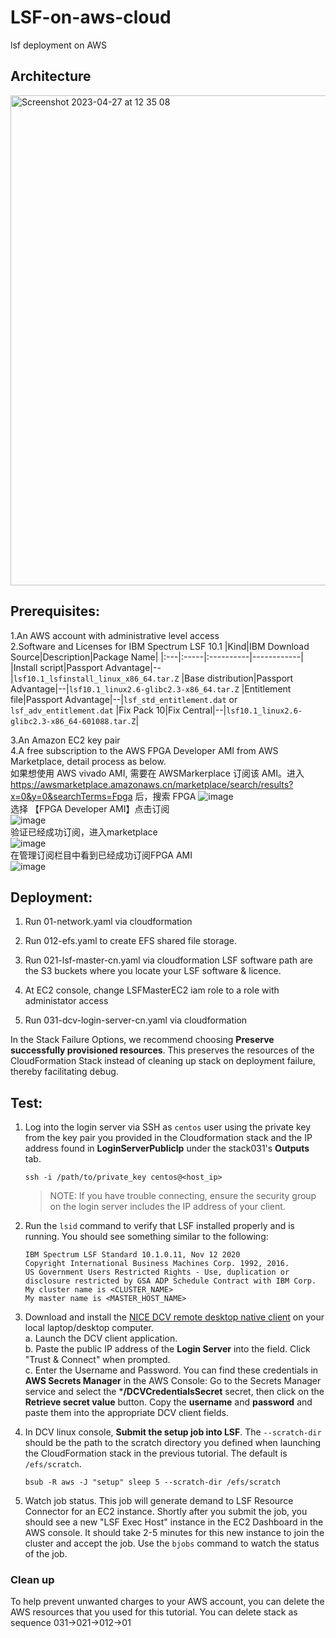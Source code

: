 # LSF-on-aws-cloud
lsf deployment on AWS

## Architecture

<img width="784" alt="Screenshot 2023-04-27 at 12 35 08" src="https://user-images.githubusercontent.com/40814113/234760295-a3871584-af5c-48fc-bd26-657e9b146d0b.png">

## Prerequisites:
1.An AWS account with administrative level access  
2.Software and Licenses for IBM Spectrum LSF 10.1
|Kind|IBM Download Source|Description|Package Name|
|:---|:-----|:----------|------------|
|Install script|Passport Advantage|--|`lsf10.1_lsfinstall_linux_x86_64.tar.Z` 
|Base distribution|Passport Advantage|--|`lsf10.1_linux2.6-glibc2.3-x86_64.tar.Z`
|Entitlement file|Passport Advantage|--|`lsf_std_entitlement.dat` or `lsf_adv_entitlement.dat`
|Fix Pack 10|Fix Central|--|`lsf10.1_linux2.6-glibc2.3-x86_64-601088.tar.Z`|

3.An Amazon EC2 key pair  
4.A free subscription to the AWS FPGA Developer AMI from AWS Marketplace, detail process as below.  
如果想使用 AWS vivado AMI, 需要在 AWSMarkerplace 订阅该 AMI。进入 https://awsmarketplace.amazonaws.cn/marketplace/search/results?x=0&y=0&searchTerms=Fpga 后，搜索 FPGA 
![image](https://user-images.githubusercontent.com/40814113/236984177-65d7b513-1096-427a-ad00-e2a8e303244b.png)  
选择 【FPGA Developer AMI】点击订阅  
![image](https://user-images.githubusercontent.com/40814113/236984256-1520dc1b-e8cf-49ba-971b-3aeb7e1a5cc5.png)  
验证已经成功订阅，进入marketplace  
![image](https://user-images.githubusercontent.com/40814113/236984385-953c621e-ac12-497b-b1d4-1e0e5679536f.png)  
在管理订阅栏目中看到已经成功订阅FPGA AMI  
![image](https://user-images.githubusercontent.com/40814113/236984672-7e90478b-7f2d-40cd-b6aa-e4b8145579b5.png)


## Deployment:
1. Run 01-network.yaml via cloudformation

2. Run 012-efs.yaml to create EFS shared file storage.

3. Run 021-lsf-master-cn.yaml via cloudformation
  LSF software path are the S3 buckets where you locate your LSF software & licence.  

4. At EC2 console, change LSFMasterEC2 iam role to a role with administator access  

5. Run 031-dcv-login-server-cn.yaml via cloudformation

In the Stack Failure Options, we recommend choosing **Preserve successfully provisioned resources**. This preserves the resources of the CloudFormation Stack instead of cleaning up stack on deployment failure, thereby facilitating debug. 

## Test:
1. Log into the login server via SSH as `centos` user using the private key from the key pair you provided in the Cloudformation stack and the IP address found in **LoginServerPublicIp** under the stack031's **Outputs** tab.

   `ssh -i /path/to/private_key centos@<host_ip>`

   >NOTE: If you have trouble connecting, ensure the security group on the login server includes the IP address of your client.

2. Run the `lsid` command to verify that LSF installed properly and is running. You should see something similar to the following:
    ```
    IBM Spectrum LSF Standard 10.1.0.11, Nov 12 2020
    Copyright International Business Machines Corp. 1992, 2016.
    US Government Users Restricted Rights - Use, duplication or disclosure restricted by GSA ADP Schedule Contract with IBM Corp.
    My cluster name is <CLUSTER_NAME>
    My master name is <MASTER_HOST_NAME>
    ```
3. Download and install the [NICE DCV remote desktop native client](https://download.nice-dcv.com) on your local laptop/desktop computer.  
  a. Launch the DCV client application.  
  b. Paste the public IP address of the **Login Server** into the field. Click "Trust & Connect" when prompted.  
  c. Enter the Username and Password.  You can find these credentials in **AWS Secrets Manager** in the AWS Console: Go to the Secrets Manager service and select the ***/DCVCredentialsSecret** secret, then click on the **Retrieve secret value** button. Copy the **username** and **password** and paste them into the appropriate DCV client fields.

4. In DCV linux console, **Submit the setup job into LSF**. The `--scratch-dir` should be the path to the scratch directory you defined when launching the CloudFormation stack in the previous tutorial.  The default is `/efs/scratch`.

   `bsub -R aws -J "setup" sleep 5 --scratch-dir /efs/scratch`
5. Watch job status. This job will generate demand to LSF Resource Connector for an EC2 instance.  Shortly after you submit the job, you should see a new "LSF Exec Host" instance in the EC2 Dashboard in the AWS console. It should take 2-5 minutes for this new instance to join the cluster and accept the job.  Use the `bjobs` command to watch the status of the job. 

### Clean up

To help prevent unwanted charges to your AWS account, you can delete the AWS resources that you used for this tutorial.
You can delete stack as sequence 031->021->012->01

